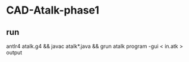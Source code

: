 # CAD-Atalk-phase1
## run
antlr4 atalk.g4 && javac atalk*.java && grun atalk program -gui < in.atk > output
